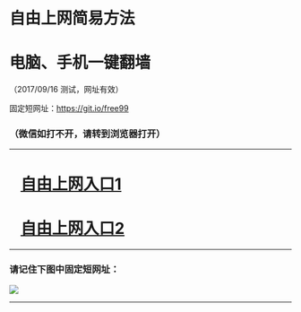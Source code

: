 ﻿# 自由上网简易方法

# 电脑、手机一键翻墙

（2017/09/16 测试，网址有效）

固定短网址：https://git.io/free99

### （微信如打不开，请转到浏览器打开）


***





# &nbsp;&nbsp; <a href="http://ft4486740.fwq-tz1003.online/fwqtz01.html?t=091600127713 " target="_blank">自由上网入口1</a>
# &nbsp;&nbsp; <a href="http://ft208858045.fwq-tz1004.online/fwqtz02.html?t=091600117471 " target="_blank">自由上网入口2</a>
***

### 请记住下图中固定短网址：

<img src="https://s3-us-west-2.amazonaws.com/fwq-1001/yjfq-20170905okok.png" /> 


***

